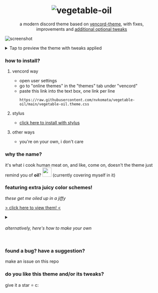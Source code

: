 <div align="center">

# ![vegetable-oil](https://github.com/user-attachments/assets/576b679e-9c3f-44d3-95e8-a608a7c81bc9)

a modern discord theme based on [vencord-theme](https://github.com/Synqat/vencord-theme), 
with fixes, improvements and [additional optional tweaks](https://github.com/nvkomata/vegetable-oil/tree/main/tweaks#welcome-to-veggie-oil-tweaks)

</div>

![screenshot](https://github.com/user-attachments/assets/ec30d667-1ce6-41a4-8dcb-6724e8752a16)

<details>
    <summary>Tap to preview the theme with tweaks applied</summary>

---

Tweaks used: [Chat Bubbles](https://github.com/nvkomata/vegetable-oil/tree/main/tweaks#chat-bubbles), [Resizable Sidebar](https://github.com/nvkomata/vegetable-oil/tree/main/tweaks#resizable-sidebar), [Right Aligned Layout](https://github.com/nvkomata/vegetable-oil/tree/main/tweaks#right-aligned-layout)

![tweaks preview](https://github.com/user-attachments/assets/0d1ae76f-d5fb-4e58-a45d-1159caaa3e82)

---

</details>

### how to install?

1. vencord way
    - open user settings
    - go to "online themes" in the "themes" tab under "vencord"
    - paste this link into the text box, one link per line
      ```
      https://raw.githubusercontent.com/nvkomata/vegetable-oil/main/vegetable-oil.theme.css
      ```

2. stylus
    - [click here to install with stylus](https://raw.githubusercontent.com/nvkomata/vegetable-oil/main/vegetable-oil.user.css)

3. other ways
    - you're on your own, i don't care

### why the name?
it's what i cook human meat on, and like, come on, doesn't the theme just remind you of **oil**? <img src="https://misskey-taube.s3.eu-central-1.wasabisys.com/files/c4c660ff-578d-4787-969e-f2784afeb92b.png" height="30px"> (currently covering myself in it)

### featuring extra juicy color schemes!
*these get me oiled up in a jiffy*

[> click here to view them! <](https://github.com/nvkomata/vegetable-oil/tree/main/colors#welcome-to-veggie-oil-color-schemes)

<details>
<summary>
    
###### alternatively, here's how to make your own
    
</summary>

---

to make your own, you're gonna need some stuff

1. base veggie oil theme locked and loaded
2. a template, grab it [here](https://github.com/nvkomata/vegetable-oil/blob/main/colors/test.css)!
3. text editor (i recommend vencord quickcss for this, so you can immediately see your changes)

veggie oil color schemes are 2 sets of variables inside a selector `html:root`, divided by an empty line.

variables for the dark theme are suffixed with `-dark` and light variables with `-light`. simply edit the color codes that come after them to change those theme specific colors!

![screenshot of quickcss](https://github.com/user-attachments/assets/f26d2161-b042-407b-a694-b84cc44eb070)

lastly, when you're done, you can simply leave it as is and use it. or PR it here for others to enjoy. :p 

---

</details>

### found a bug? have a suggestion?
make an issue on this repo

### do you like this theme and/or its tweaks?
give it a star ⭐ c:
